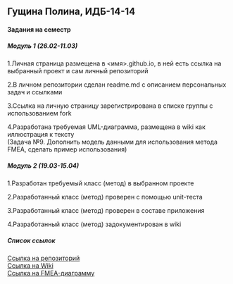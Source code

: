 <h2>Гущина Полина, ИДБ-14-14</h2> 

<h4>Задания на семестр</h4>

<h5>Модуль 1 (26.02-11.03)</h5>

1.Личная страница размещена в <имя>.github.io, в ней есть ссылка на выбранный проект и сам личный репозиторий

2.В личном репозитории сделан readme.md с описанием персональных задач и ссылками

3.Ссылка на личную страницу зарегистрирована в списке группы с использованием fork

4.Разработана требуемая UML-диаграмма, размещена в wiki как иллюстрация к тексту <br>
(Задача №9. Дополнить модель данными для использования метода FMEA, сделать пример использования) 

<h5>Модуль 2 (19.03-15.04)</h5>

1.Разработан требуемый класс (метод) в выбранном проекте

2.Разработанный класс (метод) проверен с помощью unit-теста

3.Разработанный класс (метод) проверен в составе приложения

4.Разработанный класс (метод) задокументирован в wiki

 <h5>Список ссылок</h5>

 <p> <a href="https://github.com/norowaretta/norowaretta">Ссылка на репозиторий</a> <br>
<a href="https://github.com/norowaretta/norowaretta/wiki">Ссылка на Wiki</a> <br>
<a href="https://github.com/norowaretta/norowaretta/wiki/FMEA-%D0%B0%D0%BD%D0%B0%D0%BB%D0%B8%D0%B7">Ссылка на FMEA-диаграмму</a> <br> </p>
